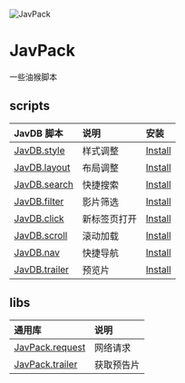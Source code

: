![JavPack](https://raw.githubusercontent.com/bolin-dev/JavPack/main/static/logo.png "logo")

# JavPack

一些油猴脚本

## scripts

| JavDB 脚本                        | 说明         | 安装                                                                                         |
| :-------------------------------- | :----------- | :------------------------------------------------------------------------------------------- |
| [JavDB.style](./javdb/style/)     | 样式调整     | [Install](https://github.com/bolin-dev/JavPack/raw/main/javdb/style/JavDB.style.user.js)     |
| [JavDB.layout](./javdb/layout/)   | 布局调整     | [Install](https://github.com/bolin-dev/JavPack/raw/main/javdb/layout/JavDB.layout.user.js)   |
| [JavDB.search](./javdb/search/)   | 快捷搜索     | [Install](https://github.com/bolin-dev/JavPack/raw/main/javdb/search/JavDB.search.user.js)   |
| [JavDB.filter](./javdb/filter/)   | 影片筛选     | [Install](https://github.com/bolin-dev/JavPack/raw/main/javdb/filter/JavDB.filter.user.js)   |
| [JavDB.click](./javdb/click/)     | 新标签页打开 | [Install](https://github.com/bolin-dev/JavPack/raw/main/javdb/click/JavDB.click.user.js)     |
| [JavDB.scroll](./javdb/scroll/)   | 滚动加载     | [Install](https://github.com/bolin-dev/JavPack/raw/main/javdb/scroll/JavDB.scroll.user.js)   |
| [JavDB.nav](./javdb/nav/)         | 快捷导航     | [Install](https://github.com/bolin-dev/JavPack/raw/main/javdb/nav/JavDB.nav.user.js)         |
| [JavDB.trailer](./javdb/trailer/) | 预览片       | [Install](https://github.com/bolin-dev/JavPack/raw/main/javdb/trailer/JavDB.trailer.user.js) |

## libs

| 通用库                             | 说明       |
| :--------------------------------- | :--------- |
| [JavPack.request](./libs/request/) | 网络请求   |
| [JavPack.trailer](./libs/trailer/) | 获取预告片 |

